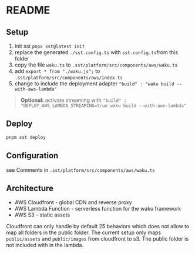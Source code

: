 # README

## Setup

1. init sst `pnpx sst@latest init`
2. replace the generated `./sst.config.ts` with `sst.config.ts`from this folder
3. copy the file `waku.ts` to
   `.sst/platform/src/components/aws/waku.ts`
4. add `export * from "./waku.js";` to `.sst/platform/src/components/aws/index.ts`
5. change to include the deployment adapter `"build" : "waku build --with-aws-lambda"`

> **Optional:** activate streaming with `"build" : "DEPLOY_AWS_LAMBDA_STREAMING=true waku build --with-aws-lambda"`

## Deploy

```sh
pnpm sst deploy
```

## Configuration

see Comments in `.sst/platform/src/components/aws/waku.ts`

## Architecture

- AWS Cloudfront - global CDN and reverse proxy
- AWS Lambda Function - serverless function for the waku framework
- AWS S3 - static assets

Cloudfront can only handle by default 25 behaviors which does not allow to map all folders in the public folder.
The current setup only maps `public/assets` and `public/images` from cloudfront to s3.
The public folder is not included with in the lambda.

